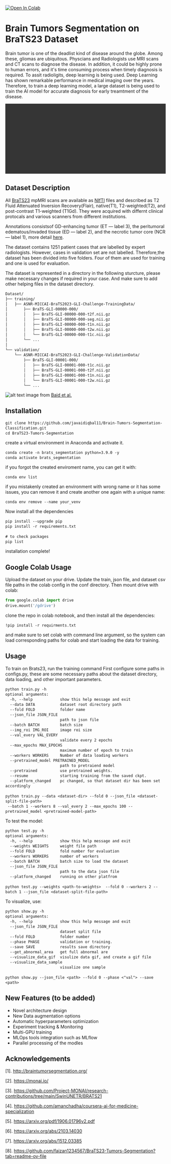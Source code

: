 [![Open In Colab](https://colab.research.google.com/assets/colab-badge.svg)](https://colab.research.google.com/github/faizan1234567/Brats-20-Tumors-segmentation/blob/main/notebooks/BraTS21_setup.ipynb)
# Brain Tumors Segmentation on BraTS23 Dataset
Brain tumor is one of the deadlist kind of disease around the globe. Among these, gliomas are ubiquitous. Physcians and Radiologists use MRI scans and CT scans to diagnose the disease. In addition, it could be highly prone to human errors, and it's time consuming process when timely diagnosis is required. To assit radioligits, deep learning is being used. Deep Learning has shown remarkable performance in medical imaging over the years. Therefore, to train a deep learning model, a large dataset is being used to train the AI model for accurate diagnosis for early treamtment of the disease.

![Alt Text](media/gif.gif)

## Dataset Description
All [BraTS23](http://braintumorsegmentation.org/) mpMRI scans are available as [NIfTI](https://radiopaedia.org/articles/nifti-file-format) files and described as  T2 Fluid Attenuated Inversion Recovery(Flair), native(T1), T2-weighted(T2), and post-contrast T1-weighted (T1Gd). They were acquired with differnt clinical protocals and various scanners from different institutions.

Annotations consistsof  GD-enhancing tumor (ET — label 3), the peritumoral edematous/invaded tissue (ED — label 2), and the necrotic tumor core (NCR — label 1), more detail [here](https://www.synapse.org/#!Synapse:syn51156910/wiki/622351).

The dataset contains 1251 patient cases that are labelled by expert radiologists. However, cases in validation set are not labelled. Therefore,the dataset has been divided into five folders. Four of them are used for training and one is used for evaluation.

The dataset is represented in a directory in the following sturcture, please make necessary changes if required in your case. And make sure to add other helping files in the dataset directory.

```
Dataset/
├── training/
│   ├── ASNR-MICCAI-BraTS2023-GLI-Challenge-TrainingData/
│       ├── BraTS-GLI-00000-000/
│       │   ├── BraTS-GLI-00000-000-t2f.nii.gz
│       │   ├── BraTS-GLI-00000-000-seg.nii.gz
│       │   ├── BraTS-GLI-00000-000-t1n.nii.gz
│       │   ├── BraTS-GLI-00000-000-t2w.nii.gz
│       │   └── BraTS-GLI-00000-000-t1c.nii.gz
│       └── ...
│   
└── validation/
    └── ASNR-MICCAI-BraTS2023-GLI-Challenge-ValidationData/
        ├── BraTS-GLI-00001-000/
        │   ├── BraTS-GLI-00001-000-t1c.nii.gz
        │   ├── BraTS-GLI-00001-000-t2f.nii.gz
        │   ├── BraTS-GLI-00001-000-t1n.nii.gz
        │   └── BraTS-GLI-00001-000-t2w.nii.gz
        └── ...

```

![alt text](https://github.com/javaidiqbal11/Brain-Tumors-Segmentation-Classification/tree/main/media/fig_brats21.png)
image from  [Baid et al.](https://arxiv.org/pdf/2107.02314v1.pdf)

## Installation

```
git clone https://github.com/javaidiqbal11/Brain-Tumors-Segmentation-Classification.git
cd BraTS23-Tumors-Segmentation
```

create a virtual environment in Anaconda and activate it.
```
conda create -n brats_segmentation python=3.9.0 -y 
conda activate brats_segmentation
```

if you forgot the created enviroment name, you can get it with:
```
conda env list
```

if you mistakenly created an environment with wrong name or it has some issues, you can
remove it and create another one again with a unique name:
```
conda env remove --name your_venv
```

Now install all the dependencies
```
pip install --upgrade pip
pip install -r requirements.txt

# to check packages
pip list
```
installation complete!

## Google Colab Usage
Upload the dataset on your drive. Update the train, json file, and dataset csv file paths in the colab config in the conf directory. Then mount drive with colab:
```python
from google.colab import drive
drive.mount('/gdrive')
```
clone the repo in colab notebook, and then install all the dependencies:
```
!pip install -r requirments.txt
```
and make sure to set colab with command line argument, so the system can load corresponding paths for colab and start loading the data for training.

## Usage
To train on Brats23, run the training command
First configure some paths in configs.py, these are some necessary paths about the dataset directory, data loading, and other important parameters.
```
python train.py -h
optional arguments:
  -h, --help            show this help message and exit
  --data DATA           dataset root directory path
  --fold FOLD           folder name
  --json_file JSON_FILE
                        path to json file
  --batch BATCH         batch size
  --img_roi IMG_ROI     image roi size
  --val_every VAL_EVERY
                        validate every 2 epochs
  --max_epochs MAX_EPOCHS
                        maximum number of epoch to train
  --workers WORKERS     Number of data loading workers
  --pretrained_model PRETRAINED_MODEL
                        path to pretraiend model
  --pretrained          use pretrained weights.
  --resume              starting training from the saved ckpt.
  --platform_changed    pc changed, so that dataset dir has been set accordingly

python train.py --data <dataset-dir> --fold 0 --json_file <dataset-split-file-path>
 --batch 1 --workers 8 --val_every 2 --max_epochs 100 --pretrained_model <pretrained-model-path> 
   ```
To test the model:
```
python test.py -h
optional arguments:
  -h, --help            show this help message and exit
  --weights WEIGHTS     weight file path
  --fold FOLD           fold number for evaluation
  --workers WORKERS     number of workers
  --batch BATCH         batch size to load the dataset
  --json_file JSON_FILE
                        path to the data json file
  --platform_changed    running on other platfrom

python test.py --weights <path-to-weights>  --fold 0 --workers 2 --batch 1 --json_file <dataset-split-file-path>
   ```
To visualize, use:
```
python show.py -h
optional arguments:
  -h, --help            show this help message and exit
  --json_file JSON_FILE
                        dataset split file
  --fold FOLD           folder number
  --phase PHASE         validation or training.
  --save SAVE           results save directory
  --get_abnormal_area   get full abnormal are
  --visualize_data_gif  visulize data gif, and create a gif file
  --visualize_data_sample
                        visualize one sample

python show.py --json_file <path> --fold 0 --phase <"val"> --save <path> 
```

## New Features (to be added)
- Novel architecture design 
- New Data augmentation options 
- Automatic hyperparameters optimization
- Experiment tracking & Monitoring 
- Multi-GPU training
- MLOps tools integration such as MLflow
- Parallel processing of the modles 


## Acknowledgements
[1]. http://braintumorsegmentation.org/

[2]. https://monai.io/

[3]. https://github.com/Project-MONAI/research-contributions/tree/main/SwinUNETR/BRATS21

[4]. https://github.com/amanchadha/coursera-ai-for-medicine-specialization

[5]. https://arxiv.org/pdf/1906.01796v2.pdf

[6]. https://arxiv.org/abs/2103.14030

[7]. https://arxiv.org/abs/1512.03385

[8]. https://github.com/faizan1234567/BraTS23-Tumors-Segmentation?tab=readme-ov-file

